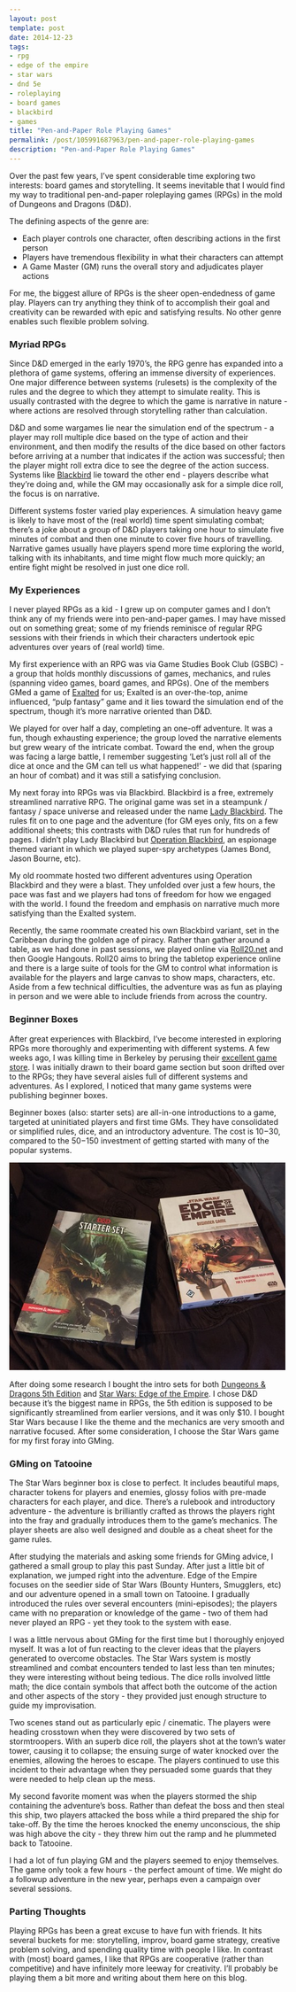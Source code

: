 ```yaml
---
layout: post
template: post
date: 2014-12-23
tags:
- rpg
- edge of the empire
- star wars
- dnd 5e
- roleplaying
- board games
- blackbird
- games
title: "Pen-and-Paper Role Playing Games"
permalink: /post/105991687963/pen-and-paper-role-playing-games
description: "Pen-and-Paper Role Playing Games"
---
```

Over the past few years, I’ve spent considerable time exploring two interests: board games and storytelling. It seems inevitable that I would find my way to traditional pen-and-paper roleplaying games (RPGs) in the mold of Dungeons and Dragons (D&D).

The defining aspects of the genre are:

*   Each player controls one character, often describing actions in the first person
*   Players have tremendous flexibility in what their characters can attempt
*   A Game Master (GM) runs the overall story and adjudicates player actions

For me, the biggest allure of RPGs is the sheer open-endedness of game play. Players can try anything they think of to accomplish their goal and creativity can be rewarded with epic and satisfying results. No other genre enables such flexible problem solving.

### Myriad RPGs

Since D&D emerged in the early 1970’s, the RPG genre has expanded into a plethora of game systems, offering an immense diversity of experiences. One major difference between systems (rulesets) is the complexity of the rules and the degree to which they attempt to simulate reality. This is usually contrasted with the degree to which the game is narrative in nature - where actions are resolved through storytelling rather than calculation.

D&D and some wargames lie near the simulation end of the spectrum - a player may roll multiple dice based on the type of action and their environment, and then modify the results of the dice based on other factors before arriving at a number that indicates if the action was successful; then the player might roll extra dice to see the degree of the action success. Systems like [Blackbird](http://www.onesevendesign.com/ladyblackbird/) lie toward the other end - players describe what they’re doing and, while the GM may occasionally ask for a simple dice roll, the focus is on narrative.

Different systems foster varied play experiences. A simulation heavy game is likely to have most of the (real world) time spent simulating combat; there’s a joke about a group of D&D players taking one hour to simulate five minutes of combat and then one minute to cover five hours of travelling. Narrative games usually have players spend more time exploring the world, talking with its inhabitants, and time might flow much more quickly; an entire fight might be resolved in just one dice roll.

### My Experiences

I never played RPGs as a kid - I grew up on computer games and I don’t think any of my friends were into pen-and-paper games. I may have missed out on something great; some of my friends reminisce of regular RPG sessions with their friends in which their characters undertook epic adventures over years of (real world) time.

My first experience with an RPG was via Game Studies Book Club (GSBC) - a group that holds monthly discussions of games, mechanics, and rules (spanning video games, board games, and RPGs). One of the members GMed a game of [Exalted](https://en.wikipedia.org/wiki/Exalted) for us; Exalted is an over-the-top, anime influenced,  “pulp fantasy” game and it lies toward the simulation end of the spectrum, though it’s more narrative oriented than D&D. 

We played for over half a day, completing an one-off adventure. It was a fun, though exhausting experience; the group loved the narrative elements but grew weary of the intricate combat. Toward the end, when the group was facing a large battle, I remember suggesting ‘Let’s just roll all of the dice at once and the GM can tell us what happened!’ - we did that (sparing an hour of combat) and it was still a satisfying conclusion.

My next foray into RPGs was via Blackbird. Blackbird is a free, extremely streamlined narrative RPG. The original game was set in a steampunk / fantasy / space universe and released under the name [Lady Blackbird](http://www.onesevendesign.com/ladyblackbird/). The rules fit on to one page and the adventure (for GM eyes only, fits on a few additional sheets; this contrasts with D&D rules that run for hundreds of pages. I didn’t play Lady Blackbird but [Operation Blackbird](http://mightyatom.blogspot.com/2011/05/operation-blackbird.html), an espionage themed variant in which we played super-spy archetypes (James Bond, Jason Bourne, etc).

My old roommate hosted two different adventures using Operation Blackbird and they were a blast. They unfolded over just a few hours, the pace was fast and we players had tons of freedom for how we engaged with the world. I found the freedom and emphasis on narrative much more satisfying than the Exalted system.

Recently, the same roommate created his own Blackbird variant, set in the Caribbean during the golden age of piracy. Rather than gather around a table, as we had done in past sessions, we played online via [Roll20.net](https://app.roll20.net/home) and then Google Hangouts. Roll20 aims to bring the tabletop experience online and there is a large suite of tools for the GM to control what information is available for the players and large canvas to show maps, characters, etc. Aside from a few technical difficulties, the adventure was as fun as playing in person and we were able to include friends from across the country.

### Beginner Boxes

After great experiences with Blackbird, I’ve become interested in exploring RPGs more thoroughly and experimenting with different systems. A few weeks ago, I was killing time in Berkeley by perusing their [excellent game store](http://www.gamesofberkeley.com/). I was initially drawn to their board game section but soon drifted over to the RPGs; they have several aisles full of different systems and adventures. As I explored, I noticed that many game systems were publishing beginner boxes. 

Beginner boxes (also: starter sets) are all-in-one introductions to a game, targeted at uninitiated players and first time GMs. They have consolidated or simplified rules, dice, and an introductory adventure. The cost is $10-$30, compared to the $50-$150 investment of getting started with many of the popular systems.

![](/images/3efb202edc9e474d31e8bdf849b05a8d3fd7b64d2b77a804533d1a12af275a94.jpg)

After doing some research I bought the intro sets for both [Dungeons & Dragons 5th Edition](http://www.amazon.com/gp/product/0786965592/ref=as_li_tl?ie=UTF8&camp=1789&creative=390957&creativeASIN=0786965592&linkCode=as2&tag=randylubincom-20&linkId=LRQMBU2VFUROJYLA) and [Star Wars: Edge of the Empire](http://www.amazon.com/gp/product/1616615931/ref=as_li_tl?ie=UTF8&camp=1789&creative=390957&creativeASIN=1616615931&linkCode=as2&tag=randylubincom-20&linkId=XNB6TKQYTWKJTV5M). I chose D&D because it’s the biggest name in RPGs, the 5th edition is supposed to be significantly streamlined from earlier versions, and it was only $10. I bought Star Wars because I like the theme and the mechanics are very smooth and narrative focused. After some consideration, I choose the Star Wars game for my first foray into GMing.

### GMing on Tatooine

The Star Wars beginner box is close to perfect. It includes beautiful maps, character tokens for players and enemies, glossy folios with pre-made characters for each player, and dice. There’s a rulebook and introductory adventure - the adventure is brilliantly crafted as throws the players right into the fray and gradually introduces them to the game’s mechanics. The player sheets are also well designed and double as a cheat sheet for the game rules.

After studying the materials and asking some friends for GMing advice, I gathered a small group to play this past Sunday. After just a little bit of explanation, we jumped right into the adventure. Edge of the Empire focuses on the seedier side of Star Wars (Bounty Hunters, Smugglers, etc) and our adventure opened in a small town on Tatooine. I gradually introduced the rules over several encounters (mini-episodes); the players came with no preparation or knowledge of the game - two of them had never played an RPG - yet they took to the system with ease.

I was a little nervous about GMing for the first time but I thoroughly enjoyed myself. It was a lot of fun reacting to the clever ideas that the players generated to overcome obstacles. The Star Wars system is mostly streamlined and combat encounters tended to last less than ten minutes; they were interesting without being tedious. The dice rolls involved little math; the dice contain symbols that affect both the outcome of the action and other aspects of the story - they provided just enough structure to guide my improvisation.

Two scenes stand out as particularly epic / cinematic. The players were heading crosstown when they were discovered by two sets of stormtroopers. With an superb dice roll, the players shot at the town’s water tower, causing it to collapse; the ensuing surge of water knocked over the enemies, allowing the heroes to escape. The players continued to use this incident to their advantage when they persuaded some guards that they were needed to help clean up the mess. 

My second favorite moment was when the players stormed the ship containing the adventure’s boss. Rather than defeat the boss and then steal this ship, two players attacked the boss while a third prepared the ship for take-off. By the time the heroes knocked the enemy unconscious, the ship was high above the city - they threw him out the ramp and he plummeted back to Tatooine.

I had a lot of fun playing GM and the players seemed to enjoy themselves. The game only took a few hours - the perfect amount of time. We might do a followup adventure in the new year, perhaps even a campaign over several sessions.

### Parting Thoughts

Playing RPGs has been a great excuse to have fun with friends. It hits several buckets for me: storytelling, improv, board game strategy, creative problem solving, and spending quality time with people I like. In contrast with (most) board games, I like that RPGs are cooperative (rather than competitive) and have infinitely more leeway for creativity. I’ll probably be playing them a bit more and writing about them here on this blog.
